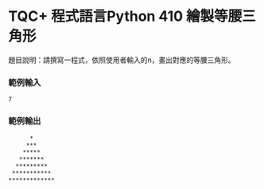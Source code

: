# TQC+ 程式語言Python 410 繪製等腰三角形
題目說明：請撰寫一程式，依照使用者輸入的n，畫出對應的等腰三角形。
### 範例輸入
```shell
7
```
### 範例輸出
```
      *
     ***
    *****
   *******
  *********
 ***********
*************
```
